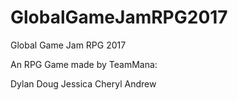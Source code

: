 # GlobalGameJamRPG2017
Global Game Jam RPG 2017

An RPG Game made by TeamMana:

Dylan
Doug
Jessica
Cheryl
Andrew
